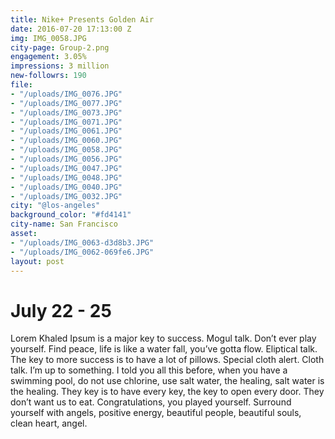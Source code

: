 ```yaml
---
title: Nike+ Presents Golden Air
date: 2016-07-20 17:13:00 Z
img: IMG_0058.JPG
city-page: Group-2.png
engagement: 3.05%
impressions: 3 million
new-followrs: 190
file:
- "/uploads/IMG_0076.JPG"
- "/uploads/IMG_0077.JPG"
- "/uploads/IMG_0073.JPG"
- "/uploads/IMG_0071.JPG"
- "/uploads/IMG_0061.JPG"
- "/uploads/IMG_0060.JPG"
- "/uploads/IMG_0058.JPG"
- "/uploads/IMG_0056.JPG"
- "/uploads/IMG_0047.JPG"
- "/uploads/IMG_0048.JPG"
- "/uploads/IMG_0040.JPG"
- "/uploads/IMG_0032.JPG"
city: "@los-angeles"
background_color: "#fd4141"
city-name: San Francisco
asset:
- "/uploads/IMG_0063-d3d8b3.JPG"
- "/uploads/IMG_0062-069fe6.JPG"
layout: post
---
```


# July 22 - 25

Lorem Khaled Ipsum is a major key to success. Mogul talk. Don’t ever play yourself. Find peace, life is like a water fall, you’ve gotta flow. Eliptical talk. The key to more success is to have a lot of pillows. Special cloth alert. Cloth talk. I’m up to something. I told you all this before, when you have a swimming pool, do not use chlorine, use salt water, the healing, salt water is the healing. They key is to have every key, the key to open every door. They don’t want us to eat. Congratulations, you played yourself. Surround yourself with angels, positive energy, beautiful people, beautiful souls, clean heart, angel.